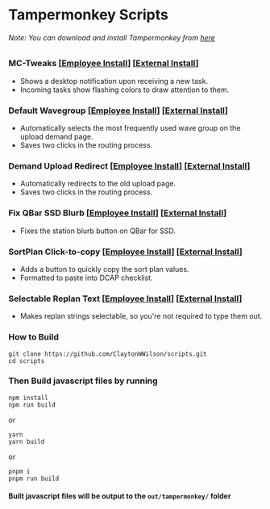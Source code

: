 # Tampermonkey Scripts

###### Note: You can download and install Tampermonkey from [here](https://www.tampermonkey.net/index.php)

### MC-Tweaks [[Employee Install](https://drive.corp.amazon.com/view/eclawils@/public/scripts/central-ops/mc-tweaks/releases/mc-tweaks.user.js?download=true)] [[External Install](https://github.com/ClaytonWWilson/scripts/releases/latest/download/mc-tweaks.user.js)]

- Shows a desktop notification upon receiving a new task.
- Incoming tasks show flashing colors to draw attention to them.

### Default Wavegroup [[Employee Install](https://drive.corp.amazon.com/view/eclawils@/public/scripts/central-ops/default-wavegroup/releases/default-wavegroup.user.js?download=true)] [[External Install](https://github.com/ClaytonWWilson/scripts/releases/latest/download/default-wavegroup.user.js)]

- Automatically selects the most frequently used wave group on the upload demand page.
- Saves two clicks in the routing process.

### Demand Upload Redirect [[Employee Install](https://drive.corp.amazon.com/view/eclawils@/public/scripts/central-ops/demand-upload-redirect/releases/demand-upload-redirect.user.js?download=true)] [[External Install](https://github.com/ClaytonWWilson/scripts/releases/latest/download/demand-upload-redirect.user.js)]

- Automatically redirects to the old upload page.
- Saves two clicks in the routing process.

### Fix QBar SSD Blurb [[Employee Install](https://drive.corp.amazon.com/view/eclawils@/public/scripts/central-ops/fix-qbar-ssd-blurb/releases/fix-qbar-ssd-blurb.user.js?download=true)] [[External Install](https://github.com/ClaytonWWilson/scripts/releases/latest/download/fix-qbar-ssd-blurb.user.js)]

- Fixes the station blurb button on QBar for SSD.

### SortPlan Click-to-copy [[Employee Install](https://drive.corp.amazon.com/view/eclawils@/public/scripts/central-ops/sortplan-click-to-copy/releases/sortplan-click-to-copy.user.js?download=true)] [[External Install](https://github.com/ClaytonWWilson/scripts/releases/latest/download/sortplan-click-to-copy.user.js)]

- Adds a button to quickly copy the sort plan values.
- Formatted to paste into DCAP checklist.

### Selectable Replan Text [[Employee Install](https://drive.corp.amazon.com/view/eclawils@/public/scripts/central-ops/selectable-replan-text/releases/selectable-replan-text.user.js?download=true)] [[External Install](https://github.com/ClaytonWWilson/scripts/releases/latest/download/selectable-replan-text.user.js)]

- Makes replan strings selectable, so you're not required to type them out.

### How to Build

```
git clone https://github.com/ClaytonWWilson/scripts.git
cd scripts
```

### Then Build javascript files by running

```
npm install
npm run build
```

or

```
yarn
yarn build
```

or

```
pnpm i
pnpm run build
```

#### Built javascript files will be output to the `out/tampermonkey/` folder
